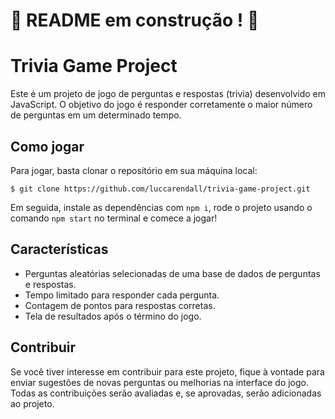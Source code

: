# :construction: README em construção ! :construction:

# Trivia Game Project

Este é um projeto de jogo de perguntas e respostas (trivia) desenvolvido em JavaScript. O objetivo do jogo é responder corretamente o maior número de perguntas em um determinado tempo.

## Como jogar

Para jogar, basta clonar o repositório em sua máquina local:

```$ git clone https://github.com/luccarendall/trivia-game-project.git```

Em seguida, instale as dependências com ```npm i```, rode o projeto usando o comando ```npm start``` no terminal e comece a jogar!

## Características

- Perguntas aleatórias selecionadas de uma base de dados de perguntas e respostas.
- Tempo limitado para responder cada pergunta.
- Contagem de pontos para respostas corretas.
- Tela de resultados após o término do jogo.

## Contribuir

Se você tiver interesse em contribuir para este projeto, fique à vontade para enviar sugestões de novas perguntas ou melhorias na interface do jogo. Todas as contribuições serão avaliadas e, se aprovadas, serão adicionadas ao projeto.

